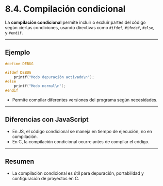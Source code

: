 # 8.4. Compilación condicional

La **compilación condicional** permite incluir o excluir partes del código según ciertas condiciones, usando directivas como `#ifdef`, `#ifndef`, `#else`, y `#endif`.

---

## Ejemplo

```c
#define DEBUG

#ifdef DEBUG
    printf("Modo depuración activado\n");
#else
    printf("Modo normal\n");
#endif
```

- Permite compilar diferentes versiones del programa según necesidades.

---

## Diferencias con JavaScript

- En JS, el código condicional se maneja en tiempo de ejecución, no en compilación.
- En C, la compilación condicional ocurre antes de compilar el código.

---

## Resumen

- La compilación condicional es útil para depuración, portabilidad y configuración de proyectos en C.
